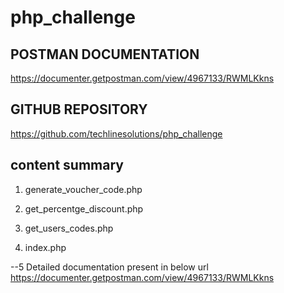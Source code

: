 # php_challenge
POSTMAN DOCUMENTATION
----------------------------------------
https://documenter.getpostman.com/view/4967133/RWMLKkns

GITHUB REPOSITORY
-----------------
https://github.com/techlinesolutions/php_challenge

content summary
---------------
1. generate_voucher_code.php

2. get_percentge_discount.php

3. get_users_codes.php

4. index.php

--5 Detailed documentation present in below url
https://documenter.getpostman.com/view/4967133/RWMLKkns





